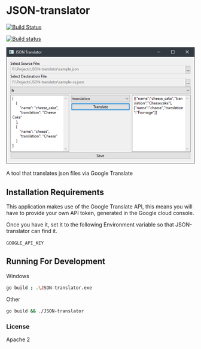 # JSON-translator

[![Build Status](https://travis-ci.org/divanvisagie/JSON-translator.svg?branch=master)](https://travis-ci.org/divanvisagie/JSON-translator)

[![Build status](https://ci.appveyor.com/api/projects/status/wgnqr47l9f1yurv3/branch/master?svg=true)](https://ci.appveyor.com/project/divanvisagie/json-translator/branch/master)

![Screenshot](docs/images/screenshot.png)

A tool that translates json files via Google Translate




## Installation Requirements

This application makes use of the Google Translate API, this means you will have
to provide your own API token, generated in the Google cloud console.

Once you have it, set it to the following Environment variable so that JSON-translator can find it.

`GOOGLE_API_KEY`

## Running For Development


Windows

```sh
go build ; .\JSON-translator.exe
```


Other

```sh
go build && ./JSON-translator
```


### License
Apache 2